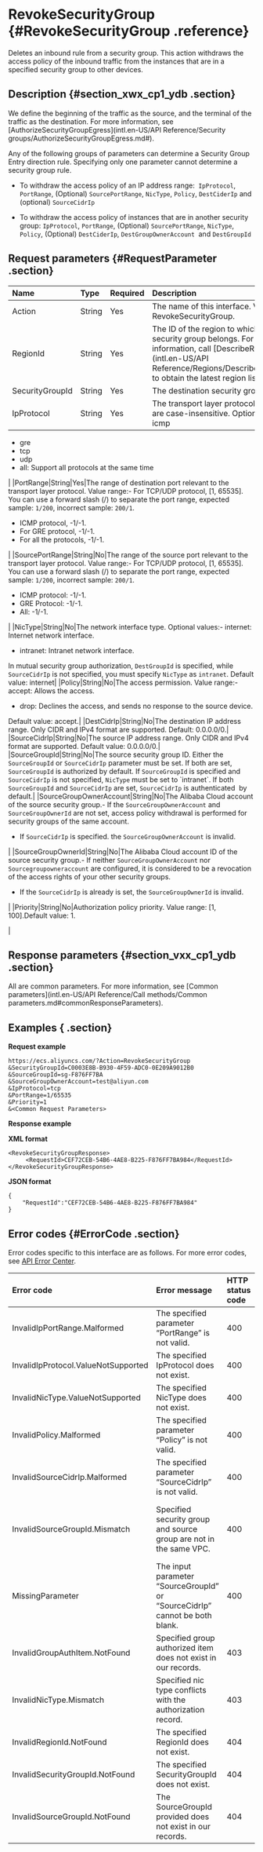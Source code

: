 # RevokeSecurityGroup {#RevokeSecurityGroup .reference}

Deletes an inbound rule from a security group. This action withdraws the access policy of the inbound traffic from the instances that are in a specified security group to other devices.

## Description {#section_xwx_cp1_ydb .section}

We define the beginning of the traffic as the source, and the terminal of the traffic as the destination. For more information, see [AuthorizeSecurityGroupEgress](intl.en-US/API Reference/Security groups/AuthorizeSecurityGroupEgress.md#).

Any of the following groups of parameters can determine a Security Group Entry direction rule. Specifying only one parameter cannot determine a security group rule.

-   To withdraw the access policy of an IP address range:  `IpProtocol`, `PortRange`, \(Optional\) `SourcePortRange`, `NicType`, `Policy`, `DestCiderIp` and \(optional\) `SourceCidrIp`

-   To withdraw the access policy of instances that are in another security group: `IpProtocol`, `PortRange`, \(Optional\) `SourcePortRange`, `NicType`, `Policy`, \(Optional\) `DestCiderIp`, `DestGroupOwnerAccount`  and `DestGroupId`


## Request parameters {#RequestParameter .section}

|Name|Type|Required|Description|
|:---|:---|:-------|:----------|
|Action|String|Yes|The name of this interface. Value: RevokeSecurityGroup.|
|RegionId|String|Yes|The ID of the region to which the source security group belongs. For more information, call [DescribeRegions](intl.en-US/API Reference/Regions/DescribeRegions.md#) to obtain the latest region list.|
|SecurityGroupId|String|Yes|The destination security group ID.|
|IpProtocol|String|Yes|The transport layer protocol. These values are case-insensitive. Optional values:-   icmp
-   gre
-   tcp
-   udp
-   all: Support all protocols at the same time

|
|PortRange|String|Yes|The range of destination port relevant to the transport layer protocol. Value range:-   For TCP/UDP protocol, \[1, 65535\]. You can use a forward slash \(/\) to separate the port range, expected sample: `1/200`, incorrect sample: `200/1`.
-   ICMP protocol, -1/-1.
-   For GRE protocol, -1/-1.
-   For all the protocols, -1/-1.

|
|SourcePortRange|String|No|The range of the source port relevant to the transport layer protocol. Value range:-   For TCP/UDP protocol, \[1, 65535\]. You can use a forward slash \(/\) to separate the port range, expected sample: `1/200`, incorrect sample: `200/1`.
-   ICMP protocol: -1/-1.
-   GRE Protocol: -1/-1.
-   All: -1/-1.

|
|NicType|String|No|The network interface type. Optional values:-   internet: Internet network interface.
-   intranet: Intranet network interface.

In mutual security group authorization, `DestGroupId` is specified, while `SourceCidrIp` is not specified, you must specify `NicType` as `intranet`. Default value: internet|
|Policy|String|No|The access permission. Value range:-   accept: Allows the access.
-   drop: Declines the access, and sends no response to the source device.

Default value: accept.|
|DestCidrIp|String|No|The destination IP address range. Only CIDR and IPv4 format are supported. Default: 0.0.0.0/0.|
|SourceCidrIp|String|No|The source IP address range. Only CIDR and IPv4 format are supported. Default value: 0.0.0.0/0.|
|SourceGroupId|String|No|The source security group ID. Either the `SourceGroupId` or `SourceCidrIp` parameter must be set. If both are set, `SourceGroupId` is authorized by default. If `SourceGroupId` is specified and `SourceCidrIp` is not specified, `NicType` must be set to \`intranet\`. If both `SourceGroupId` and `SourceCidrIp` are set, `SourceCidrIp` is authenticated  by default.|
|SourceGroupOwnerAccount|String|No|The Alibaba Cloud account of the source security group.-   If the `SourceGroupOwnerAccount` and `SourceGroupOwnerId` are not set, access policy withdrawal is performed for security groups of the same account.
-   If `SourceCidrIp` is specified. the `SourceGroupOwnerAccount` is invalid.

|
|SourceGroupOwnerId|String|No|The Alibaba Cloud account ID of the source security group.-   If neither `SourceGroupOwnerAccount` nor  `Sourcegroupowneraccount` are configured, it is considered to be a revocation of the access rights of your other security groups.
-   If the `SourceCidrIp` is already is set, the `SourceGroupOwnerId` is invalid.

|
|Priority|String|No|Authorization policy priority. Value range: \[1, 100\].Default value: 1.

|

## Response parameters {#section_vxx_cp1_ydb .section}

All are common parameters. For more information, see [Common parameters](intl.en-US/API Reference/Call methods/Common parameters.md#commonResponseParameters).

## Examples { .section}

**Request example**

```
https://ecs.aliyuncs.com/?Action=RevokeSecurityGroup
&SecurityGroupId=C0003E8B-B930-4F59-ADC0-0E209A9012B0
&SourceGroupId=sg-F876FF7BA
&SourceGroupOwnerAccount=test@aliyun.com
&IpProtocol=tcp
&PortRange=1/65535
&Priority=1
&<Common Request Parameters>
```

**Response example** 

**XML format** 

```
<RevokeSecurityGroupResponse>
     <RequestId>CEF72CEB-54B6-4AE8-B225-F876FF7BA984</RequestId>
</RevokeSecurityGroupResponse>
```

 **JSON format** 

```
{
    "RequestId":"CEF72CEB-54B6-4AE8-B225-F876FF7BA984"
}
```

## Error codes {#ErrorCode .section}

Error codes specific to this interface are as follows. For more error codes, see [API Error Center](https://error-center.alibabacloud.com/status/product/Ecs).

|Error code|Error message|HTTP status code|Meaning|
|:---------|:------------|:---------------|:------|
|InvalidIpPortRange.Malformed|The specified parameter “PortRange” is not valid.|400|The specified `PortRange` is invalid.|
|InvalidIpProtocol.ValueNotSupported|The specified IpProtocol does not exist.|400|The specified `IpProtocol` does not exist.|
|InvalidNicType.ValueNotSupported|The specified NicType does not exist. |400|The specified `NicType` does not exist.|
|InvalidPolicy.Malformed|The specified parameter “Policy” is not valid.|400|The specified `Policy` is invalid.|
|InvalidSourceCidrIp.Malformed|The specified parameter “SourceCidrIp” is not valid.|400|The specified `SourceCidrIp` is invalid.|
|InvalidSourceGroupId.Mismatch|Specified security group and source group are not in the same VPC.|400|The network type of the specified destination security group is VPC, so the destination security group must be in the same VPC.|
|MissingParameter|The input parameter “SourceGroupId” or “SourceCidrIp” cannot be both blank.|400|Either the `SourceGroupId` or `SourceCidrIp` must be specified.`SourceGroupId`.|
|InvalidGroupAuthItem.NotFound|Specified group authorized item does not exist in our records.|403|The specified outbound security group rule does not exist.|
|InvalidNicType.Mismatch|Specified nic type conflicts with the authorization record.|403|The specified `NicType` does not match the security group rule.|
|InvalidRegionId.NotFound|The specified RegionId does not exist.|404|The specified `RegionId` does not exist.|
|InvalidSecurityGroupId.NotFound|The specified SecurityGroupId does not exist.|404|The specified `SecurityGroupId` is invalid.|
|InvalidSourceGroupId.NotFound|The SourceGroupId provided does not exist in our records.|404|The specified `SourceGroupId` does not exist.|

